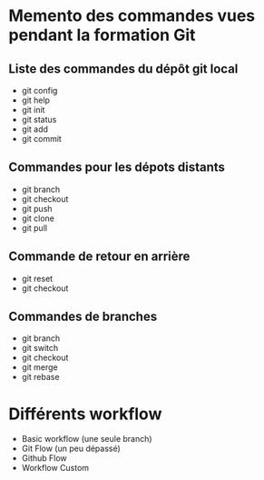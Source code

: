 # Memento des commandes vues pendant la formation Git

## Liste des commandes du dépôt git local

* git config
* git help
* git init
* git status
* git add
* git commit

## Commandes pour les dépots distants

* git branch
* git checkout
* git push
* git clone
* git pull

## Commande de retour en arrière

* git reset
* git checkout

## Commandes de branches

* git branch
* git switch
* git checkout
* git merge
* git rebase

# Différents workflow

* Basic workflow (une seule branch)
* Git Flow (un peu dépassé)
* Github Flow
* Workflow Custom
